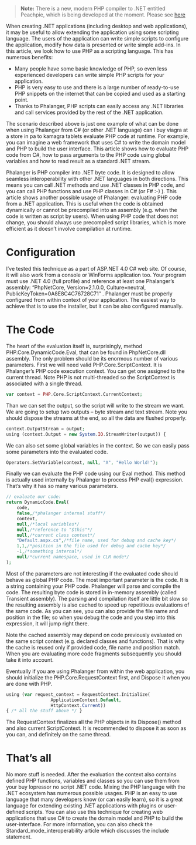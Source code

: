 > **Note:** There is a new, modern PHP compiler to .NET entitled Peachpie, which is being developed at the moment. Please see [here](www.github.com/iolevel/peachpie)

When creating .NET applications (including desktop and web applications), it may be useful to allow extending the application using some scripting language. The users of the application can write simple scripts to configure the application, modify how data is presented or write simple add-ins. In this article, we look how to use PHP as a scripting language. This has numerous benefits:

- Many people have some basic knowledge of PHP, so even less experienced developers can write simple PHP scripts for your application.
- PHP is very easy to use and there is a large number of ready-to-use PHP snippets on the internet that can be copied and used as a starting point.
- Thanks to Phalanger, PHP scripts can easily access any .NET libraries and call services provided by the rest of the .NET application.

The scenario described above is just one example of what can be done when using Phalanger from C# (or other .NET language) can i buy viagra at a store in pa to kamagra tablets evaluate PHP code at runtime. For example, you can imagine a web framework that uses C# to write the domain model and PHP to build the user interface. This article shows how to evaluate PHP code from C#, how to pass arguments to the PHP code using global variables and how to read result as a standard .NET stream.

Phalanger is PHP compiler into .NET byte code. It is designed to allow seamless interoperability with other .NET languages in both directions. This means you can call .NET methods and use .NET classes in PHP code, and you can call PHP functions and use PHP classes in C# (or F# :-) ). This article shows another possible usage of Phalanger: evaluating PHP code from a .NET application. This is useful when the code is obtained dynamically or cannot be precompiled into an assembly (e.g. when the code is written as script by users). When using PHP code that does not change, you should always use precompiled script libraries, which is more efficient as it doesn’t involve compilation at runtime.

# Configuration

I’ve tested this technique as a part of ASP.NET 4.0 C# web site. Of course, it will also work from a console or WinForms application too. Your program must use .NET 4.0 (full profile) and reference at least one Phalanger’s assembly: “PhpNetCore, Version=2.1.0.0, Culture=neutral, PublicKeyToken=0A8E8C4C76728C71″ . Phalanger must be properly configured from within context of your application. The easiest way to achieve that is to use the installer, but it can be also configured manually.

# The Code

The heart of the evaluation itself is, surprisingly, method PHP.Core.DynamicCode.Eval, that can be found in PhpNetCore.dll assembly. The only problem should be its enormous number of various parameters. First we will need valid PHP.Core.ScriptContext. It is Phalanger’s PHP code execution context. You can get one assigned to the current thread. Note PHP is not multi-threaded so the ScriptContext is associated with a single thread.

```php
var context = PHP.Core.ScriptContext.CurrentContext;
```

Than we can set the output, so the script will write to the stream we want. We are going to setup two outputs – byte stream and text stream. Note you should dispose the streams at the end, so all the data are flushed properly.

```php
context.OutputStream = output;
using (context.Output = new System.IO.StreamWriter(output)) {
```

We can also set some global variables in the context. So we can easily pass some parameters into the evaluated code.

```php
Operators.SetVariable(context, null, "X", "Hello World!");
```

Finally we can evaluate the PHP code using our Eval method. This method is actually used internally by Phalanger to process PHP eval() expression. That’s why it has so many various parameters.

```php
// evaluate our code:
return DynamicCode.Eval(
    code,
    false,/*phalanger internal stuff*/
    context,
    null,/*local variables*/
    null,/*reference to "$this"*/
    null,/*current class context*/
    "Default.aspx.cs",/*file name, used for debug and cache key*/
    1,1,/*position in the file used for debug and cache key*/
    -1,/*something internal*/
    null/*current namespace, used in CLR mode*/
);
```

Most of the parameters are not interesting if the evaluated code should behave as global PHP code. The most important parameter is the code. It is a string containing your PHP code. Phalanger will parse and compile the code. The resulting byte code is stored in in-memory assembly (called Transient assembly). The parsing and compilation itself are little bit slow so the resulting assembly is also cached to speed up repetitious evaluations of the same code. As you can see, you can also provide the file name and position in the file; so when you debug the code and you step into this expression, it will jump right there.

Note the cached assembly may depend on code previously evaluated on the same script context (e.g. declared classes and functions). That is why the cache is reused only if provided code, file name and position match. When you are evaluating more code fragments subsequently you should take it into account.

Eventually if you are using Phalanger from within the web application, you should initialize the PHP.Core.RequestContext first, and Dispose it when you are done with PHP.

```php
using (var request_context = RequestContext.Initialize(
                 ApplicationContext.Default,
                 HttpContext.Current))
{ /* all the stuff above */ }
```
The RequestContext finalizes all the PHP objects in its Dispose() method and also current ScriptContext. It is recommended to dispose it as soon as you can, and definitely on the same thread.

# That’s all

No more stuff is needed. After the evaluation the context also contains defined PHP functions, variables and classes so you can use them from your buy lopressor no script .NET code. Mixing the PHP language with the .NET ecosystem has numerous possible usages. PHP is an easy to use language that many developers know (or can easily learn), so it is a great language for extending existing .NET applications with plugins or user-defined scripts. You can also use this technique for creating web applications that use C# to create the domain model and PHP to build the user-interface. For more information, you can also check the Standard_mode_interoperability article which discusses the include statement.
